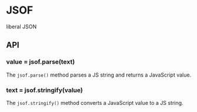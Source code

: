 # JSOF
liberal JSON

## API
### value = jsof.parse(text)
The `jsof.parse()` method parses a JS string and returns a JavaScript value.

### text = jsof.stringify(value)
The `jsof.stringify()` method converts a JavaScript value to a JS string.
